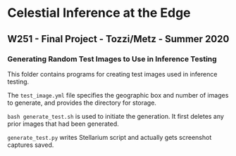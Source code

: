 # Celestial Inference at the Edge
## W251 - Final Project - Tozzi/Metz - Summer 2020
### Generating Random Test Images to Use in Inference Testing

This folder contains programs for creating test images used in inference testing.  

The `test_image.yml` file specifies the geographic box and number of images to generate, and provides the directory for storage.

`bash generate_test.sh` is used to initiate the generation.  It first deletes any prior images that had been generated.

`generate_test.py` writes Stellarium script and actually gets screenshot captures saved.